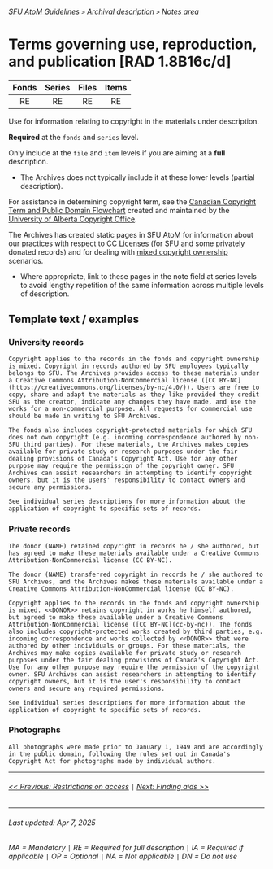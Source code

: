 ###### [SFU AtoM Guidelines](../README.md) `>` [Archival description](overview.md) `>` [Notes area](overview.md#notes-area)

# Terms governing use, reproduction, and publication [RAD 1.8B16c/d]
| Fonds 	| Series 	| Files 	| Items 	|
|:-----:	|:------:	|:-----:	|:-----:	|
|   RE    |   RE    |   RE  	|   RE  	|

Use for information relating to copyright in the materials under description.

**Required** at the `fonds` and `series` level.

Only include at the `file` and `item` levels if you are aiming at a **full** description.
- The Archives does not typically include it at these lower levels (partial description).

For assistance in determining copyright term, see the [Canadian Copyright Term and Public Domain Flowchart](https://www.ualberta.ca/faculty-and-staff/copyright/intro-to-copyright-law/licensed-royalty-free-content/pd-flowchart---types.html) created and maintained by the [University of Alberta Copyright Office](https://www.ualberta.ca/faculty-and-staff/copyright/index.html).

The Archives has created static pages in SFU AtoM for information about our practices with respect to [CC Licenses](https://cottonwood.archives.sfu.ca/cc-by-nc) (for SFU and some privately donated records) and for dealing with [mixed copyright ownership](https://cottonwood.archives.sfu.ca/mixed-copyright-ownership) scenarios.
- Where appropriate, link to these pages in the note field at series levels to avoid lengthy repetition of the same information across multiple levels of description.

## Template text / examples
### University records
`Copyright applies to the records in the fonds and copyright ownership is mixed. Copyright in records authored by SFU employees typically belongs to SFU. The Archives provides access to these materials under a Creative Commons Attribution-NonCommercial license ([CC BY-NC](https://creativecommons.org/licenses/by-nc/4.0/)). Users are free to copy, share and adapt the materials as they like provided they credit SFU as the creator, indicate any changes they have made, and use the works for a non-commercial purpose. All requests for commercial use should be made in writing to SFU Archives.`

`The fonds also includes copyright-protected materials for which SFU does not own copyright (e.g. incoming correspondence authored by non-SFU third parties). For these materials, the Archives makes copies available for private study or research purposes under the fair dealing provisions of Canada's Copyright Act. Use for any other purpose may require the permission of the copyright owner. SFU Archives can assist researchers in attempting to identify copyright owners, but it is the users' responsibility to contact owners and secure any permissions.`

`See individual series descriptions for more information about the application of copyright to specific sets of records.`

### Private records
`The donor (NAME) retained copyright in records he / she authored, but has agreed to make these materials available under a Creative Commons Attribution-NonCommercial license (CC BY-NC).`

`The donor (NAME) transferred copyright in records he / she authored to SFU Archives, and the Archives makes these materials available under a Creative Commons Attribution-NonCommercial license (CC BY-NC).`

`Copyright applies to the records in the fonds and copyright ownership is mixed. <<DONOR>> retains copyright in works he himself authored, but agreed to make these available under a Creative Commons Attribution-NonCommercial license ([CC BY-NC](cc-by-nc)). The fonds also includes copyright-protected works created by third parties, e.g. incoming correspondence and works collected by <<DONOR>> that were authored by other individuals or groups. For these materials, the Archives may make copies available for private study or research purposes under the fair dealing provisions of Canada's Copyright Act. Use for any other purpose may require the permission of the copyright owner. SFU Archives can assist researchers in attempting to identify copyright owners, but it is the user's responsibility to contact owners and secure any required permissions.`

`See individual series descriptions for more information about the application of copyright to specific sets of records.`

### Photographs
`All photographs were made prior to January 1, 1949 and are accordingly in the public domain, following the rules set out in Canada's Copyright Act for photographs made by individual authors.`

---
###### [<< Previous: Restrictions on access](restrictions-on-access.md) `|` [Next: Finding aids >>](finding-aids.md)
---
###### Last updated: Apr 7, 2025
###### MA = Mandatory `|` RE = Required for full description `|` IA = Required if applicable `|` OP = Optional `|` NA = Not applicable `|` DN = Do not use

